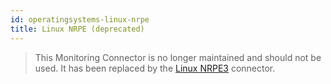 ```yaml
---
id: operatingsystems-linux-nrpe
title: Linux NRPE (deprecated)
---
```


> This Monitoring Connector is no longer maintained and should not be used. It has been replaced by the [Linux NRPE3](operatingsystems-linux-nrpe3.md) connector.
